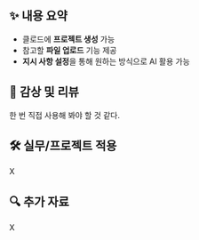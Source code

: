 ## ✨ 내용 요약

- 클로드에 **프로젝트 생성** 가능
- 참고할 **파일 업로드** 기능 제공
- **지시 사항 설정**을 통해 원하는 방식으로 AI 활용 가능

## 📝 감상 및 리뷰

한 번 직접 사용해 봐야 할 것 같다.

## 🛠️ 실무/프로젝트 적용

X

## 🔍 추가 자료

X
